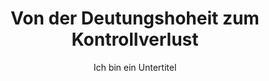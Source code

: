 ---
layout: trend
title: Von der Deutungshoheit zum Kontrollverlust
subtitle: Ich bin ein Untertitel
teaser-img: "../img/editorial.svg"
---